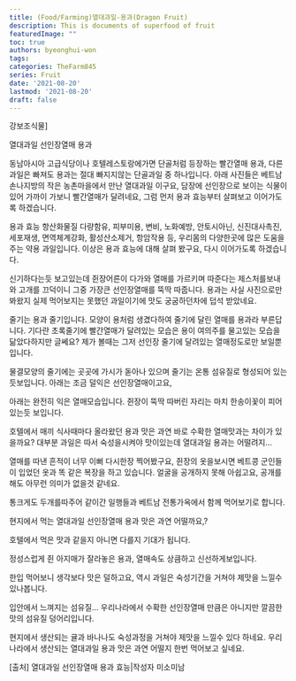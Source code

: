 ```yaml
---
title: (Food/Farming)열대과일-용과(Dragon Fruit)
description: This is documents of superfood of fruit
featuredImage: ""
toc: true
authors: byeonghui-won
tags: 
categories: TheFarm845
series: Fruit
date: '2021-08-20'
lastmod: '2021-08-20'
draft: false
---
```


강보조식물]

열대과일 선인장열매 용과

동남아시아 고급식당이나 호텔레스토랑에가면 단골처럼 등장하는 빨간열매 용과,
다른 과일은 빠져도 용과는 절대 빠지지않는 단골과일 중 하나입니다.
아래 사진들은 베트남 손나지방의 작은 농촌마을에서 만난 열대과일 이구요,
담장에 선인장으로 보이는 식물이 있어 가까이 가보니 빨간열매가 달려네요,
그럼 먼저 용과 효능부터 살펴보고 이어가도록 하겠습니다.

용과 효능 
﻿항산화물질 다량함유, 피부미용, 변비, 노화예방, 안토시아닌, 신진대사촉진, 세포재생, 면역체계강화,
활성산소제거, 항암작용 등,
우리몸의 다양한곳에 많은 도움을 주는 약용 과일입니다.
이상은 용과 효능에 대해 살펴 봤구요,
다시 이어가도록 하겠습니다.





신기하다는듯 보고있는데 쥔장어른이 다가와 열매를 가르키며 따준다는 제스처를보내와  고개를 끄덕이니 그중 가장큰 선인장열매를 뚝딱 따줍니다.
용과는 사실 사진으로만 봐왔지 실제 먹어보지는 못했던 과일이기에 맛도 궁굼하던차에 덥석 받았네요.
 




줄기는 용과 줄기입니다.
모양이 용처럼 생겼다하여 줄기에 달린 열매를 용과라 부른답니다.
기다란 초록줄기에 빨간열매가 달려있는 모습은 용이 여의주를 물고있는 모습을 닮았다하지만 글쎄요? 제가 볼때는 그저 선인장 줄기에 달려있는 열매정도로만 보일뿐입니다.
 




물결모양의 줄기에는 곳곳에 가시가 돋아나 있으며 줄기는 온통 섬유질로 형성되어 있는듯보입니다.
아래는 조금 덜익은 선인장열매이고요,
 




아래는 완전히 익은 열매모습입니다.
쥔장이 뚝딱  따버린 자리는 마치 한송이꽃이 피어 있는듯 보입니다.
 




호텔에서 매끼 식사때마다 올라왔던 용과 맛은 과연 바로 수확한 열매맛과는 차이가 있을까요?
대부분 과일은 따서 숙성을시켜야 맛이있는데 열대과일 용과는 어떨려지...
 




열매를 따낸 흔적이 너무 이뻐 다시한장 찍어봤구요,
쥔장의 옷을보시면 베트콩 군인들이 입었던 옷과 똑 같은 복장을 하고  있습니다.
얼굴을 공개하지 못해 아쉽고요,
공개를 해도 아무런 의미가 없을것 같네요.
 




통크게도 두개를따주어 같이간 일행들과 베트남 전통가옥에서 함께 먹어보기로 합니다.
 




현지에서 먹는 열대과일 선인장열매 용과 맛은 과연 어떨까요,?
 




호텔에서 먹은 맛과 같을지 아니면 다를지 기대가 됩니다.
 




정성스럽게 쥔 아지매가 잘라놓은 용과,
열매속도 상큼하고 신선하게보입니다.
 




한입 먹어보니 생각보다 맛은 덜하고요,
역시 과일은 숙성기간을 거쳐야 제맛을 느낄수 있나봅니다.
 




입안에서 느껴지는 섬유질...
우리나라에서 수확한 선인장열매 만큼은 아니지만 깔끔한 맛의 섬유질 덩어리입니다.
 




현지에서 생산되는 귤과 바나나도 숙성과정을 거쳐야 제맛을 느낄수 있다 하네요.
우리나라에서 생산되는 열대과일 용과 맛은 과연 어떨지 한번 먹어보고 싶네요.
 
[출처] 열대과일 선인장열매 용과 효능|작성자 미소미남
